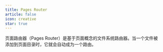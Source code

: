 ```yaml
---
title: Pages Router
article: false
icon: creative
star: true
---
```


页面路由器（Pages Router）是基于页面概念的文件系统路由器。当一个文件被添加到页面目录时，它就会自动成为一个路由。
